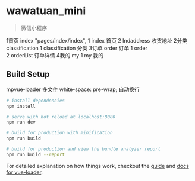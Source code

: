 # wawatuan_mini

> 微信小程序

1首页   index   "pages/index/index",
    1   index              首页
    2   Indaddress         收货地址
2分类   classification
    1   classification     分类 
3订单    order             订单
    1   order      
    2    orderList        订单详情
4我的   my
    1   my                我的


## Build Setup

mpvue-loader 多文件
white-space: pre-wrap;   自动换行

``` bash
# install dependencies
npm install

# serve with hot reload at localhost:8080
npm run dev

# build for production with minification
npm run build

# build for production and view the bundle analyzer report
npm run build --report
```

For detailed explanation on how things work, checkout the [guide](http://vuejs-templates.github.io/webpack/) and [docs for vue-loader](http://vuejs.github.io/vue-loader).

